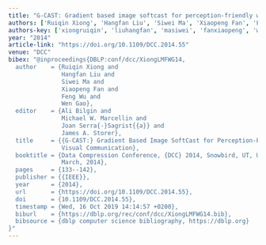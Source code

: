 ```yaml
---
title: "G-CAST: Gradient based image softcast for perception-friendly wireless visual communication"
authors: ['Ruiqin Xiong', 'Hangfan Liu', 'Siwei Ma', 'Xiaopeng Fan', 'Feng Wu', 'Wen Gao 0001']
authors-key: ['xiongruiqin', 'liuhangfan', 'masiwei', 'fanxiaopeng', 'wufeng', 'gaowen']
year: "2014"
article-link: "https://doi.org/10.1109/DCC.2014.55"
venue: "DCC"
bibex: "@inproceedings{DBLP:conf/dcc/XiongLMFWG14,
  author    = {Ruiqin Xiong and
               Hangfan Liu and
               Siwei Ma and
               Xiaopeng Fan and
               Feng Wu and
               Wen Gao},
  editor    = {Ali Bilgin and
               Michael W. Marcellin and
               Joan Serra{-}Sagrist{{a}} and
               James A. Storer},
  title     = {{G-CAST:} Gradient Based Image SoftCast for Perception-Friendly Wireless
               Visual Communication},
  booktitle = {Data Compression Conference, {DCC} 2014, Snowbird, UT, USA, 26-28
               March, 2014},
  pages     = {133--142},
  publisher = {{IEEE}},
  year      = {2014},
  url       = {https://doi.org/10.1109/DCC.2014.55},
  doi       = {10.1109/DCC.2014.55},
  timestamp = {Wed, 16 Oct 2019 14:14:57 +0200},
  biburl    = {https://dblp.org/rec/conf/dcc/XiongLMFWG14.bib},
  bibsource = {dblp computer science bibliography, https://dblp.org}
}"
---
```

